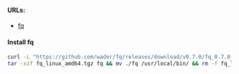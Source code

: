 #### URLs:
- [fq](https://github.com/wader/fq/releases)

#### Install fq
```bash
curl -L "https://github.com/wader/fq/releases/download/v0.7.0/fq_0.7.0_linux_amd64.tar.gz" -o fq_linux_amd64.tgz && \
tar -xzf fq_linux_amd64.tgz fq && mv ./fq /usr/local/bin/ && rm -f fq_linux_amd64.tgz
```
